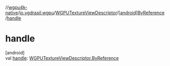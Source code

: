 //[wgpu4k-native](../../../../index.md)/[io.ygdrasil.wgpu](../../index.md)/[WGPUTextureViewDescriptor](../index.md)/[[android]ByReference](index.md)/[handle](handle.md)

# handle

[android]\
val [handle](handle.md): [WGPUTextureViewDescriptor.ByReference](../../../io.ygdrasil.wgpu.android/-w-g-p-u-texture-view-descriptor/-by-reference/index.md)